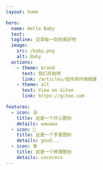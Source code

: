 ```yaml
---
layout: home

hero:
  name: Hello Baby
  text: 
  tagline: 记录每一刻的美好吧
  image:
    src: /baby.png
    alt: Baby
  actions:
    - theme: brand
      text: 我们开始吧
      link: /articles/组件库环境搭建
    - theme: alt
      text: View on Gitee
      link: https://gitee.com

features:
  - icon: 😄
    title: 这是一个开心图标
    details: wawawa
  - icon: 🖖
    title: 这是一个手掌图标
    details: good...
  - icon: 🛠️
    title: 这是一个修理图标
    details: cocococo
---
```


